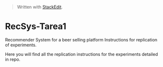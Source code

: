 


> Written with [StackEdit](https://stackedit.io/).
# RecSys-Tarea1

Recommender System for a beer selling platform Instructions for replication of experiments.

Here you will find all the replication instructions for the experiments detailed in repo.


<!--stackedit_data:
eyJoaXN0b3J5IjpbMTQ4MDM5NTEwNSwxNzQxNzk4NzNdfQ==
-->
